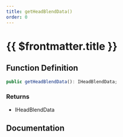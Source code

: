 ```yaml
---
title: getHeadBlendData()
order: 0
---
```


# {{ $frontmatter.title }}

## Function Definition

```ts
public getHeadBlendData(): IHeadBlendData;
```

### Returns

* IHeadBlendData

## Documentation

<!--@include: ./parts/getHeadBlendData.md-->
